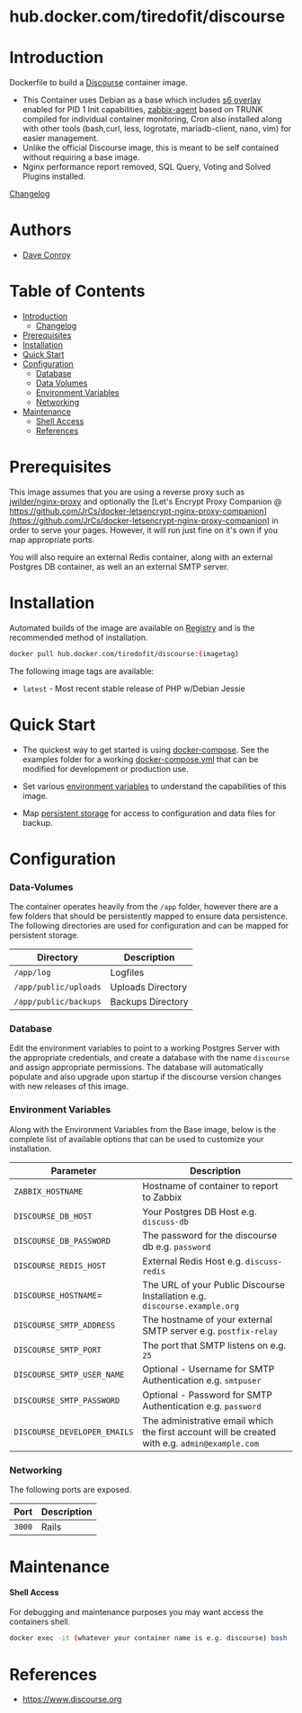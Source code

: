 # hub.docker.com/tiredofit/discourse

# Introduction

Dockerfile to build a [Discourse](https://www.discourse.org) container image.

* This Container uses Debian as a base which includes [s6 overlay](https://github.com/just-containers/s6-overlay) enabled for PID 1 Init capabilities, [zabbix-agent](https://zabbix.org) based on TRUNK compiled for individual container monitoring, Cron also installed along with other tools (bash,curl, less, logrotate, mariadb-client, nano, vim) for easier management.
* Unlike the official Discourse image, this is meant to be self contained without requiring a base image.
* Nginx performance report removed, SQL Query, Voting and Solved Plugins installed.

[Changelog](CHANGELOG.md)

# Authors

- [Dave Conroy](http://github/tiredofit/)

# Table of Contents

- [Introduction](#introduction)
    - [Changelog](CHANGELOG.md)
- [Prerequisites](#prerequisites)
- [Installation](#installation)
- [Quick Start](#quick-start)
- [Configuration](#configuration)
    - [Database](#database)
    - [Data Volumes](#data-volumes)
    - [Environment Variables](#environmentvariables)   
    - [Networking](#networking)
- [Maintenance](#maintenance)
    - [Shell Access](#shell-access)
   - [References](#references)

# Prerequisites

This image assumes that you are using a reverse proxy such as [jwilder/nginx-proxy](https://github.com/jwilder/nginx-proxy) and optionally the [Let's Encrypt Proxy Companion @ https://github.com/JrCs/docker-letsencrypt-nginx-proxy-companion](https://github.com/JrCs/docker-letsencrypt-nginx-proxy-companion) in order to serve your pages. However, it will run just fine on it's own if you map appropriate ports.

You will also require an external Redis container, along with an external Postgres DB container, as well an an external SMTP server.



# Installation

Automated builds of the image are available on [Registry](https://hub.docker.com/tiredofit/discourse) and is the recommended method of installation.


```bash
docker pull hub.docker.com/tiredofit/discourse:(imagetag)
```

The following image tags are available:

* `latest` - Most recent stable release of PHP w/Debian Jessie

# Quick Start

* The quickest way to get started is using [docker-compose](https://docs.docker.com/compose/). See the examples folder for a working [docker-compose.yml](examples/docker-compose.yml) that can be modified for development or production use.

* Set various [environment variables](#environment-variables) to understand the capabilities of this image.
* Map [persistent storage](#data-volumes) for access to configuration and data files for backup.

# Configuration

### Data-Volumes

The container operates heavily from the `/app` folder, however there are a few folders that should be persistently mapped to ensure data persistence. The following directories are used for configuration and can be mapped for persistent storage.

| Directory | Description |
|-----------|-------------|
| `/app/log` | Logfiles |
| `/app/public/uploads` | Uploads Directory |
| `/app/public/backups` | Backups Directory |
      
### Database

Edit the environment variables to point to a working Postgres Server with the appropriate credentials, and create a database with the name `discourse` and assign appropriate permissions. The database will automatically populate and also upgrade upon startup if the discourse version changes with new releases of this image.

### Environment Variables

Along with the Environment Variables from the Base image, below is the complete list of available options 
that can be used to customize your installation.


| Parameter | Description |
|-----------|-------------|
| `ZABBIX_HOSTNAME` | Hostname of container to report to Zabbix | 
| `DISCOURSE_DB_HOST` | Your Postgres DB Host e.g. `discuss-db` |
| `DISCOURSE_DB_PASSWORD` | The password for the discourse db e.g. `password` |
| `DISCOURSE_REDIS_HOST` | External Redis Host e.g. `discuss-redis` |
| `DISCOURSE_HOSTNAME`= | The URL of your Public Discourse Installation e.g. `discourse.example.org` |
| `DISCOURSE_SMTP_ADDRESS` | The hostname of your external SMTP server e.g. `postfix-relay` |
| `DISCOURSE_SMTP_PORT` | The port that SMTP listens on e.g. `25` |
| `DISCOURSE_SMTP_USER_NAME` | Optional - Username for SMTP Authentication e.g. `smtpuser` |
| `DISCOURSE_SMTP_PASSWORD` | Optional - Password for SMTP Authentication e.g. `password` |
| `DISCOURSE_DEVELOPER_EMAILS` | The administrative email which the first account will be created with e.g. `admin@example.com` |




### Networking

The following ports are exposed.

| Port      | Description |
|-----------|-------------|
| `3000` 		| Rails		    |

# Maintenance
#### Shell Access

For debugging and maintenance purposes you may want access the containers shell. 

```bash
docker exec -it (whatever your container name is e.g. discourse) bash
```

# References

* https://www.discourse.org

